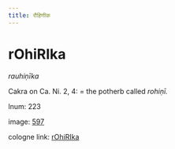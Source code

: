 ```yaml
---
title: रौहिणीक
---
```


# rOhiRIka

<i>rauhiṇīka</i>  <div n="P" />Cakra on Ca. Ni. 2, 4: = the potherb called <i>rohiṇī.</i>

lnum: 223

image: [597](https://www.sanskrit-lexicon.uni-koeln.de/scans/csl-apidev/servepdf.php?dict=snp&page=597)

cologne link: [rOhiRIka](https://sanskrit-lexicon.uni-koeln.de/scans/csl-apidev/getword.php?dict=snp&key=rOhiRIka)

